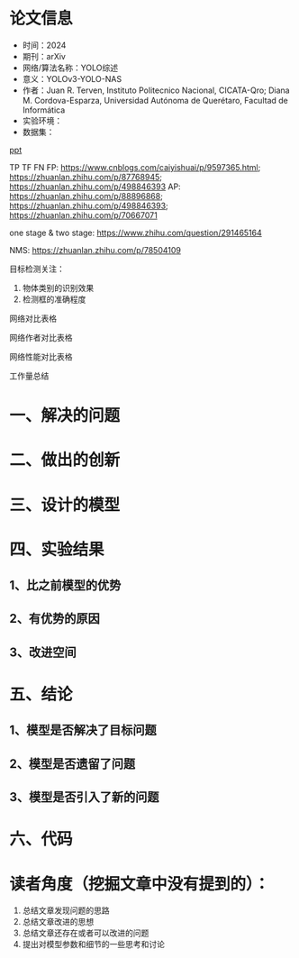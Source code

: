 # 论文信息
- 时间：2024
- 期刊：arXiv
- 网络/算法名称：YOLO综述
- 意义：YOLOv3-YOLO-NAS
- 作者：Juan R. Terven, Instituto Politecnico Nacional, CICATA-Qro; Diana M. Cordova-Esparza, Universidad Autónoma de Querétaro, Facultad de Informática
- 实验环境：
- 数据集：

[ppt](../ppt/Review/Review%20of%20YOLO.pptx)

TP TF FN FP: https://www.cnblogs.com/caiyishuai/p/9597365.html; https://zhuanlan.zhihu.com/p/87768945; https://zhuanlan.zhihu.com/p/498846393
AP: https://zhuanlan.zhihu.com/p/88896868; https://zhuanlan.zhihu.com/p/498846393; https://zhuanlan.zhihu.com/p/70667071

one stage & two stage: https://www.zhihu.com/question/291465164

NMS: https://zhuanlan.zhihu.com/p/78504109

目标检测关注：
1. 物体类别的识别效果
1. 检测框的准确程度

网络对比表格

网络作者对比表格

网络性能对比表格

工作量总结


# 一、解决的问题

# 二、做出的创新

# 三、设计的模型

# 四、实验结果

## 1、比之前模型的优势

## 2、有优势的原因

## 3、改进空间

# 五、结论

## 1、模型是否解决了目标问题

## 2、模型是否遗留了问题

## 3、模型是否引入了新的问题

# 六、代码

# 读者角度（挖掘文章中没有提到的）：
1. 总结文章发现问题的思路
2. 总结文章改进的思想
3. 总结文章还存在或者可以改进的问题
4. 提出对模型参数和细节的一些思考和讨论
